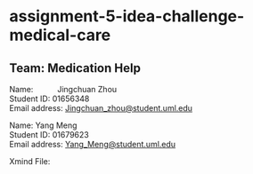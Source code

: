 # assignment-5-idea-challenge-medical-care

Team: Medication Help
--
Name:           Jingchuan Zhou </br>
Student ID:     01656348 </br>
Email address:  Jingchuan_zhou@student.uml.edu </br>

Name:           Yang Meng </br>
Student ID:     01679623 </br>
Email address:  Yang_Meng@student.uml.edu </br>

Xmind File: 
